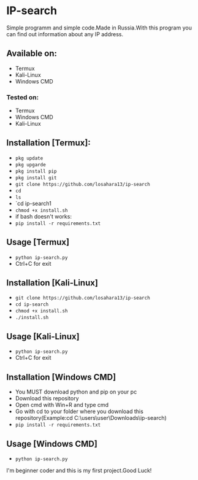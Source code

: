 # IP-search
Simple programm and simple code.Made in Russia.With this program you can find out information about any IP address.
## Available on:

* Termux
* Kali-Linux
* Windows CMD

### Tested on:

* Termux
* Windows CMD
* Kali-Linux

## Installation [Termux]:

* `pkg update`
* `pkg upgarde`
* `pkg install pip`
* `pkg install git`
* `git clone https://github.com/losahara13/ip-search`
* `cd`
* `ls`
* `cd ip-search1
* `chmod +x install.sh`
* if bash doesn't works:
* `pip install -r requirements.txt`

## Usage [Termux]

* `python ip-search.py`
* Ctrl+C for exit

## Installation [Kali-Linux]

* `git clone https://github.com/losahara13/ip-search`
* `cd ip-search`
* `chmod +x install.sh`
* `./install.sh`

## Usage [Kali-Linux]

* `python ip-search.py`
* Ctrl+C for exit

## Installation [Windows CMD]

* You MUST download python and pip on your pc
* Download this repository
* Open cmd with Win+R and type cmd
* Go with cd to your folder where you download this repository(Example:cd C:\users\user\Downloads\ip-search)
* `pip install -r requirements.txt`

## Usage [Windows CMD]

* `python ip-search.py`

I'm beginner coder and this is my first project.Good Luck!
